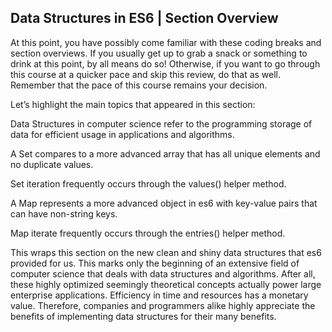 ## Data Structures in ES6 | Section Overview

At this point, you have possibly come familiar with these coding breaks and section overviews. If you usually get up to grab a snack or something to drink at this point, by all means do so! Otherwise, if you want to go through this course at a quicker pace and skip this review, do that as well. Remember that the pace of this course remains your decision.

Let’s highlight the main topics that appeared in this section:

Data Structures in computer science refer to the programming storage of data for efficient usage in applications and algorithms.

A Set compares to a more advanced array that has all unique elements and no duplicate values.

Set iteration frequently occurs through the values() helper method.

A Map represents a more advanced object in es6 with key-value pairs that can have non-string keys.

Map iterate frequently occurs through the entries() helper method.

This wraps this section on the new clean and shiny data structures that es6 provided for us. This marks only the beginning of an extensive field of computer science that deals with data structures and algorithms. After all, these highly optimized seemingly theoretical concepts actually power large enterprise applications. Efficiency in time and resources has a monetary value. Therefore, companies and programmers alike highly appreciate the benefits of implementing data structures for their many benefits.

